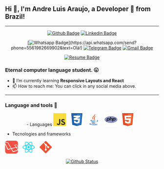 ## Hi 👋, I'm Andre Luis Araujo, a Developer 🚀 from Brazil!

---

<div align="center">

[![Github Badge](https://img.shields.io/badge/-Github-000?style=flat-square&logo=Github&logoColor=white&link=https://github.com/sancho41)](https://github.com/dedecidao)
[![Linkedin Badge](https://img.shields.io/badge/-LinkedIn-blue?style=flat-square&logo=Linkedin&logoColor=white&link=https://www.linkedin.com/in/gabriel-sancho-99888a180/)](https://www.linkedin.com/in/andr%C3%A9-luis-2b31ba170/)

[![Whatsapp Badge](https://img.shields.io/badge/-Whatsapp-4CA143?style=flat-square&labelColor=4CA143&logo=whatsapp&logoColor=white&link=https://api.whatsapp.com/send?phone=5561983316388&text=Olá!)](https://api.whatsapp.com/send?phone=5561982669902&text=Olá!)
[![Telegram Badge](https://img.shields.io/badge/-Telegram-1ca0f1?style=flat-square&labelColor=1ca0f1&logo=telegram&logoColor=white&link=https://t.me/G_Sancho)](https://t.me/dedecidao)
[![Gmail Badge](https://img.shields.io/badge/-Gmail-c14438?style=flat-square&logo=Gmail&logoColor=white&link=mailto:gabriel.sancho13@gmail.com)](mailto:dedefest@gmail.com)

[![Resume Badge](https://img.shields.io/badge/-Resume-000?style=flat-square&logo=read-the-docs&logoColor=white&link=https://sancho41.github.io/curriculum.html)](#)

</div>

### Eternal computer language student.  😛

- 🌱 I’m currently learning **Responsive Layouts and React**
- 📫 How to reach me: You can click in any social media above.

---

### Language and tools 🔑


<div align="center">
- Languages
  <img width="42px" style="margin-right: 10px;" src="https://raw.githubusercontent.com/dedecidao/dedecidao/master/resources/images/javascript.png" />
  <img width="42px" style="margin-right: 10px;" src="https://raw.githubusercontent.com/dedecidao/dedecidao/master/resources/images/css.png" />
  <img width="42px" style="margin-right: 10px;" src="https://raw.githubusercontent.com/dedecidao/dedecidao/master/resources/images/java.png" />
  <img width="42px" style="margin-right: 10px;" src="https://raw.githubusercontent.com/dedecidao/dedecidao/master/resources/images/php.png" />
  <img width="42px" style="margin-right: 10px;" src="https://raw.githubusercontent.com/dedecidao/dedecidao/master/resources/images/html5.png" />
</div>

- Tecnologies and frameworks

<p float="left">
  <img width="42px" style="margin-right: 10px;" src="https://raw.githubusercontent.com/dedecidao/dedecidao/master/resources/images/laravel.png" />
  <img width="42px" style="margin-right: 10px;" src="https://raw.githubusercontent.com/dedecidao/dedecidao/master/resources/images/react.png" />
  <img width="42px" style="margin-right: 10px;" src="https://raw.githubusercontent.com/dedecidao/dedecidao/master/resources/images/git.png" />

</p>

<div align="center">

[![Github Status](https://github-readme-stats.vercel.app/api?username=dedecidao&show_icons=true&title_color=fff&icon_color=79ff97&text_color=9f9f9f&bg_color=151515)](https://github.com/dedecidao/dedecidao)

</div>
